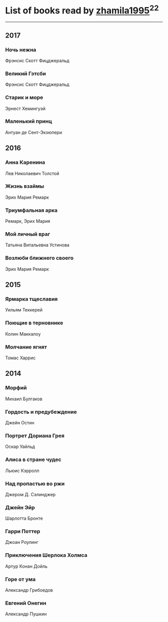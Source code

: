 # List of books read by [zhamila1995](http://vk.com/id43615118)<sup>22</sup>
---

## 2017

### Ночь нежна
Фрэнсис Скотт Фицджеральд


### Великий Гэтсби
Фрэнсис Скотт Фицджеральд


### Старик и море
Эрнест Хемингуэй


### Маленький принц
Антуан де Сент-Экзюпери



## 2016

### Анна Каренина
Лев Николаевич Толстой


### Жизнь взаймы
Эрих Мария Ремарк


### Триумфальная арка
Ремарк, Эрих Мария


### Мой личный враг
Татьяна Витальевна Устинова


### Возлюби ближнего своего
Эрих Мария Ремарк



## 2015

### Ярмарка тщеславия
Уильям Теккерей


### Поющие в терновнике
Колин Маккалоу


### Молчание ягнят
Томас Харрис



## 2014

### Морфий
Михаил Булгаков


### Гордость и предубеждение
Джейн Остин


### Портрет Дориана Грея
Оскар Уайльд


### Алиса в стране чудес
Льюис Кэрролл


### Над пропастью во ржи
Джером Д. Сэлинджер


### Джейн Эйр
Шарлотта Бронте


### Гарри Поттер
Джоан Роулинг


### Приключения Шерлока Холмса
Артур Конан Дойль


### Горе от ума
Александр Грибоедов


### Евгений Онегин
Александр Пушкин



